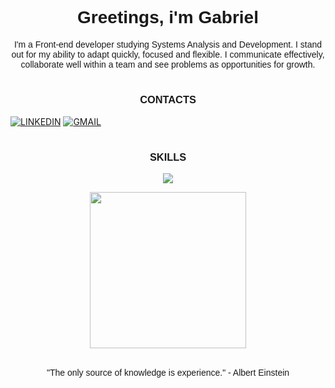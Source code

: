 <h1 style="display: flex; justify-content: center; font-family: sans-serif">Greetings, i'm Gabriel</h1>

<p style="display: flex; justify-content: center; text-align: center; font-family: sans-serif">I'm a Front-end developer studying Systems Analysis and Development. I stand out for my ability to adapt quickly, focused and flexible. I communicate effectively, collaborate well within a team and see problems as opportunities for growth.</p>

#

<h3 style="display: flex; justify-content: center; font-family: sans-serif">CONTACTS</h3>

[![LINKEDIN](https://img.shields.io/badge/Gabriel%20Felix-0077B5?style=for-the-badge&logo=linkedin&logoColor=white)](https://www.linkedin.com/in/gabrielfelxx)
[![GMAIL](https://img.shields.io/badge/gabrielfelxx@gmail.com-D14836?style=for-the-badge&logo=gmail&logoColor=white)](mailto:gabrielfelxx@gmail.com)

#

<h3 style="display: flex; justify-content: center; font-family: sans-serif">SKILLS</h3>

<p align="center">
  <a href="https://skillicons.dev">
    <img src="https://skillicons.dev/icons?i=typescript,javascript,vue,react,redux,tailwind,jest,html,css,python,flask,git,github,scss" />
  </a>
</p>

<div style="display: flex; justify-content: center;"> <img style="display: flex; justify-content: center;" src="https://media3.giphy.com/media/v1.Y2lkPTc5MGI3NjExamI3NXo3OGd5NWV5MGIzOXBwdmY1cWc1NG53dHhyeDh5YTJ4dXJuZCZlcD12MV9pbnRlcm5hbF9naWZfYnlfaWQmY3Q9Zw/26tn33aiTi1jkl6H6/giphy.gif" width="250"></div>

</br>
<p style="display: flex; justify-content: center; font-family: sans-serif">"The only source of knowledge is experience." - Albert Einstein</p>
